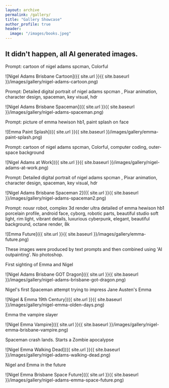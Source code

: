 ```yaml
---
layout: archive
permalink: /gallery/
title: "Gallery Showcase"
author_profile: true
header:
  image: "/images/books.jpeg"
---
```


## It didn't happen, all AI generated images.

Prompt: cartoon of nigel adams spcman, Colorful

![Nigel Adams Brisbane Cartoon]({{ site.url }}{{ site.baseurl }}/images/gallery/nigel-adams-cartoon.png)

Prompt: Detailed digital portrait of nigel adams spcman , Pixar animation, character design, spaceman, key visual, hdr

![Nigel Adams Brisbane Spaceman]({{ site.url }}{{ site.baseurl }}/images/gallery/nigel-adams-spaceman.png)

Prompt: picture of emma hewison hb1, paint splash on face

![Emma Paint Splash]({{ site.url }}{{ site.baseurl }}/images/gallery/emma-paint-splash.png)

Prompt: cartoon of nigel adams spcman, Colorful, computer coding, outer-space background

![Nigel Adams at Work]({{ site.url }}{{ site.baseurl }}/images/gallery/nigel-adams-at-work.png)

Prompt: Detailed digital portrait of nigel adams spcman , Pixar animation, character design, spaceman, key visual, hdr

![Nigel Adams Brisbane Spaceman 2]({{ site.url }}{{ site.baseurl }}/images/gallery/nigel-adams-spaceman2.png)

Prompt: nousr robot, complex 3d render ultra detailed of emma hewison hb1 porcelain profile, android face, cyborg, robotic parts, beautiful studio soft light, rim light, vibrant details, luxurious cyberpunk, elegant, beautiful background, octane render, 8k

![Emma Future]({{ site.url }}{{ site.baseurl }}/images/gallery/emma-future.png)

These images were produced by text prompts and then combined using 'AI outpainting'. No photoshop.

First sighting of Emma and Nigel

![Nigel Adams Brisbane GOT Dragon]({{ site.url }}{{ site.baseurl }}/images/gallery/nigel-adams-brisbane-got-dragon.png)

Nigel's first Spaceman attempt trying to impress Jane Austen's Emma

![Nigel & Emma 19th Century]({{ site.url }}{{ site.baseurl }}/images/gallery/nigel-emma-olden-days.png)

Emma the vampire slayer

![Nigel Emma Vampire]({{ site.url }}{{ site.baseurl }}/images/gallery/nigel-emma-brisbane-vampire.png)

Spaceman crash lands. Starts a Zombie apocalypse

![Nigel Emma Walking Dead]({{ site.url }}{{ site.baseurl }}/images/gallery/nigel-adams-walking-dead.png)

Nigel and Emma in the future

![Nigel Emma Brisbane Space Future]({{ site.url }}{{ site.baseurl }}/images/gallery/nigel-adams-emma-space-future.png)



